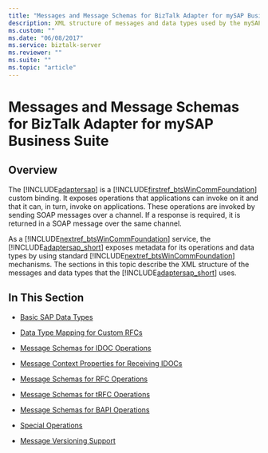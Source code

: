 ```yaml
---
title: "Messages and Message Schemas for BizTalk Adapter for mySAP Business Suite"
description: XML structure of messages and data types used by the mySAP adapter for BizTalk Server
ms.custom: ""
ms.date: "06/08/2017"
ms.service: biztalk-server
ms.reviewer: ""
ms.suite: ""
ms.topic: "article"
---
```

# Messages and Message Schemas for BizTalk Adapter for mySAP Business Suite

## Overview
The [!INCLUDE[adaptersap](../../includes/adaptersap-md.md)] is a [!INCLUDE[firstref_btsWinCommFoundation](../../includes/firstref-btswincommfoundation-md.md)] custom binding. It exposes operations that applications can invoke on it and that it can, in turn, invoke on applications. These operations are invoked by sending SOAP messages over a channel. If a response is required, it is returned in a SOAP message over the same channel.  
  
 As a [!INCLUDE[nextref_btsWinCommFoundation](../../includes/nextref-btswincommfoundation-md.md)] service, the [!INCLUDE[adaptersap_short](../../includes/adaptersap-short-md.md)] exposes metadata for its operations and data types by using standard [!INCLUDE[nextref_btsWinCommFoundation](../../includes/nextref-btswincommfoundation-md.md)] mechanisms. The sections in this topic describe the XML structure of the messages and data types that the [!INCLUDE[adaptersap_short](../../includes/adaptersap-short-md.md)] uses.  
  
## In This Section  
  
-   [Basic SAP Data Types](../../adapters-and-accelerators/adapter-sap/basic-sap-data-types.md)  
  
-   [Data Type Mapping for Custom RFCs](../../adapters-and-accelerators/adapter-sap/data-type-mapping-for-custom-rfcs.md)  
  
-   [Message Schemas for IDOC Operations](../../adapters-and-accelerators/adapter-sap/message-schemas-for-idoc-operations.md)  
  
-   [Message Context Properties for Receiving IDOCs](../../adapters-and-accelerators/adapter-sap/message-context-properties-for-receiving-idocs.md)  
  
-   [Message Schemas for RFC Operations](../../adapters-and-accelerators/adapter-sap/message-schemas-for-rfc-operations.md)  
  
-   [Message Schemas for tRFC Operations](../../adapters-and-accelerators/adapter-sap/message-schemas-for-trfc-operations.md)  
  
-   [Message Schemas for BAPI Operations](../../adapters-and-accelerators/adapter-sap/message-schemas-for-bapi-operations.md)  
  
-   [Special Operations](../../adapters-and-accelerators/adapter-sap/special-operations.md)  
  
-   [Message Versioning Support](../../adapters-and-accelerators/adapter-sap/message-versioning-support1.md)  
  
